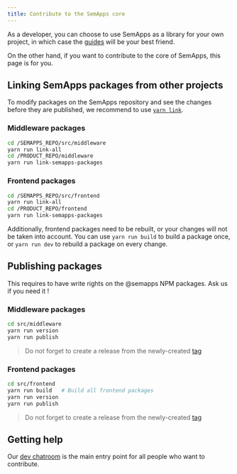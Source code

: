 ```yaml
---
title: Contribute to the SemApps core
---
```


As a developer, you can choose to use SemApps as a library for your own project, in which case the [guides](guides/ldp-server.md) will be your best friend.

On the other hand, if you want to contribute to the core of SemApps, this page is for you.


## Linking SemApps packages from other projects

To modify packages on the SemApps repository and see the changes before they are published, we recommend to use [`yarn link`](https://classic.yarnpkg.com/en/docs/cli/link/).

### Middleware packages

```bash
cd /SEMAPPS_REPO/src/middleware
yarn run link-all
cd /PRODUCT_REPO/middleware
yarn run link-semapps-packages
```

### Frontend packages

```bash
cd /SEMAPPS_REPO/src/frontend
yarn run link-all
cd /PRODUCT_REPO/frontend
yarn run link-semapps-packages
```

Additionally, frontend packages need to be rebuilt, or your changes will not be taken into account.
You can use `yarn run build` to build a package once, or `yarn run dev` to rebuild a package on every change.


## Publishing packages

This requires to have write rights on the @semapps NPM packages. Ask us if you need it !

### Middleware packages

```bash
cd src/middleware
yarn run version
yarn run publish
```

> Do not forget to create a release from the newly-created [tag](https://github.com/assemblee-virtuelle/semapps/tags)

### Frontend packages

```bash
cd src/frontend
yarn run build   # Build all frontend packages
yarn run version
yarn run publish
```

> Do not forget to create a release from the newly-created [tag](https://github.com/assemblee-virtuelle/semapps/tags)


## Getting help

Our [dev chatroom](https://chat.lescommuns.org/channel/semapps_dev) is the main entry point for all people who want to contribute.

